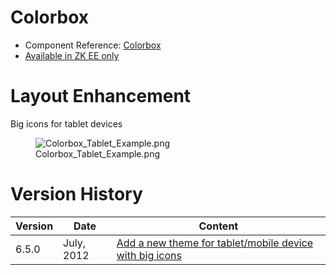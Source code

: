 # Colorbox

- Component Reference:
  [Colorbox](ZK_Component_Reference/Input/Colorbox)
- [Available in ZK EE only](http://www.zkoss.org/product/edition.dsp)

# Layout Enhancement

Big icons for tablet devices

<figure>
<img src="Colorbox_Tablet_Example.png"
title="Colorbox_Tablet_Example.png" />
<figcaption>Colorbox_Tablet_Example.png</figcaption>
</figure>

# Version History

| Version | Date       | Content                                                                                            |
|---------|------------|----------------------------------------------------------------------------------------------------|
| 6.5.0   | July, 2012 | [Add a new theme for tablet/mobile device with big icons](http://tracker.zkoss.org/browse/ZK-1247) |
